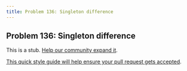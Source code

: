 ```yaml
---
title: Problem 136: Singleton difference
---
```

## Problem 136: Singleton difference

This is a stub. <a href='https://github.com/freecodecamp/guides/tree/master/src/pages/certifications/coding-interview-prep/project-euler/problem-136-singleton-difference/index.md' target='_blank' rel='nofollow'>Help our community expand it</a>.

<a href='https://github.com/freecodecamp/guides/blob/master/README.md' target='_blank' rel='nofollow'>This quick style guide will help ensure your pull request gets accepted</a>.

<!-- The article goes here, in GitHub-flavored Markdown. Feel free to add YouTube videos, images, and CodePen/JSBin embeds  -->
